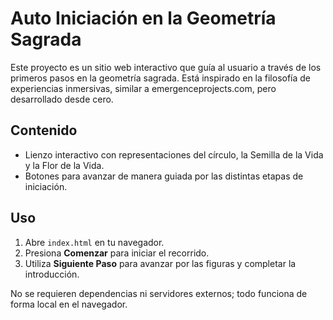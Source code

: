 # Auto Iniciación en la Geometría Sagrada

Este proyecto es un sitio web interactivo que guía al usuario a través de los primeros pasos en la geometría sagrada. Está inspirado en la filosofía de experiencias inmersivas, similar a emergenceprojects.com, pero desarrollado desde cero.

## Contenido
- Lienzo interactivo con representaciones del círculo, la Semilla de la Vida y la Flor de la Vida.
- Botones para avanzar de manera guiada por las distintas etapas de iniciación.

## Uso
1. Abre `index.html` en tu navegador.
2. Presiona **Comenzar** para iniciar el recorrido.
3. Utiliza **Siguiente Paso** para avanzar por las figuras y completar la introducción.

No se requieren dependencias ni servidores externos; todo funciona de forma local en el navegador.
